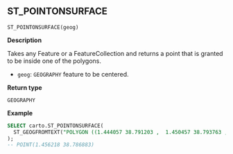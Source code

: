 ## ST_POINTONSURFACE

```sql:signature
ST_POINTONSURFACE(geog)
```

**Description**

Takes any Feature or a FeatureCollection and returns a point that is granted to be inside one of the polygons.

* `geog`: `GEOGRAPHY` feature to be centered.

**Return type**

`GEOGRAPHY`

**Example**

```sql
SELECT carto.ST_POINTONSURFACE(
  ST_GEOGFROMTEXT("POLYGON ((1.444057 38.791203 ,  1.450457 38.793763 ,  1.457178 38.792403 ,  1.458298 38.781282 ,  1.453418 38.778242 ,  1.445977 38.780482 ,  1.453498 38.781042 ,  1.456218 38.786883 ,  1.450617 38.790643 ,  1.444057 38.791203))")
);
-- POINT(1.456218 38.786883)
```

